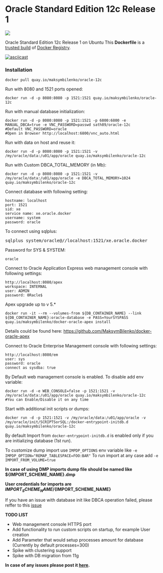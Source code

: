 Oracle Standard Edition 12c Release 1
============================

[![](https://badge.imagelayers.io/quay.io/maksymbilenko/oracle-12c:latest.svg)](https://imagelayers.io/?images=quay.io/maksymbilenko/oracle-12c:latest 'Get your own badge on imagelayers.io')

Oracle Standard Edition 12c Release 1 on Ubuntu
This **Dockerfile** is a [trusted build](https://registry.hub.docker.com/u/quay.io/maksymbilenko/oracle-12c/) of [Docker Registry](https://registry.hub.docker.com/).

[![asciicast](https://asciinema.org/a/45878.png)](https://asciinema.org/a/45878)

### Installation

    docker pull quay.io/maksymbilenko/oracle-12c

Run with 8080 and 1521 ports opened:

    docker run -d -p 8080:8080 -p 1521:1521 quay.io/maksymbilenko/oracle-12c

Run with manual database initialization:

    docker run -d -p 8080:8080 -p 1521:1521 -p 6800:6800 -e MANUAL_DBCA=true -e VNC_PASSWORD=passwd sath89/oracle-12c
    #Default VNC_PASSWORD=oracle
    #Open in Browser http://localhost:6800/vnc_auto.html

Run with data on host and reuse it:

    docker run -d -p 8080:8080 -p 1521:1521 -v /my/oracle/data:/u01/app/oracle quay.io/maksymbilenko/oracle-12c

Run with Custom DBCA_TOTAL_MEMORY (in Mb):

    docker run -d -p 8080:8080 -p 1521:1521 -v /my/oracle/data:/u01/app/oracle -e DBCA_TOTAL_MEMORY=1024 quay.io/maksymbilenko/oracle-12c

Connect database with following setting:

    hostname: localhost
    port: 1521
    sid: xe
    service name: xe.oracle.docker
    username: system
    password: oracle

To connect using sqlplus:

<pre>
sqlplus system/oracle@//localhost:1521/xe.oracle.docker
</pre>

Password for SYS & SYSTEM:

    oracle

Connect to Oracle Application Express web management console with following settings:

    http://localhost:8080/apex
    workspace: INTERNAL
    user: ADMIN
    password: 0Racle$

Apex upgrade up to v 5.*

    docker run -it --rm --volumes-from ${DB_CONTAINER_NAME} --link ${DB_CONTAINER_NAME}:oracle-database -e PASS=YourSYSPASS quay.io/maksymbilenko/docker-oracle-apex install
Details could be found here: https://github.com/MaksymBilenko/docker-oracle-apex

Connect to Oracle Enterprise Management console with following settings:

    http://localhost:8080/em
    user: sys
    password: oracle
    connect as sysdba: true

By Default web management console is enabled. To disable add env variable:

    docker run -d -e WEB_CONSOLE=false -p 1521:1521 -v /my/oracle/data:/u01/app/oracle quay.io/maksymbilenko/oracle-12c
    #You can Enable/Disable it on any time

Start with additional init scripts or dumps:

    docker run -d -p 1521:1521 -v /my/oracle/data:/u01/app/oracle -v /my/oracle/init/SCRIPTSorSQL:/docker-entrypoint-initdb.d quay.io/maksymbilenko/oracle-12c
    
By default Import from `docker-entrypoint-initdb.d` is enabled only if you are initializing database (1st run).

To customize dump import use `IMPDP_OPTIONS` env variable like `-e IMPDP_OPTION="REMAP_TABLESPACE=FOO:BAR"`
To run import at any case add `-e IMPORT_FROM_VOLUME=true`

**In case of using DMP imports dump file should be named like ${IMPORT_SCHEME_NAME}.dmp**

**User credentials for imports are  ${IMPORT_SCHEME_NAME}/${IMPORT_SCHEME_NAME}**

If you have an issue with database init like DBCA operation failed, please reffer to this [issue](https://github.com/MaksymBilenko/docker-oracle-12c/issues/16)

**TODO LIST**

* Web management console HTTPS port
* Add functionality to run custom scripts on startup, for example User creation
* Add Parameter that would setup processes amount for database (Currently by default processes=300)
* Spike with clustering support
* Spike with DB migration from 11g

**In case of any issues please post it [here](https://github.com/MaksymBilenko/docker-oracle-12c/issues).**


